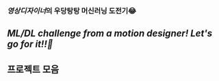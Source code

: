 ### *영상디자이너*의 우당탕탕 머신러닝 도전기😂 ###
*ML/DL challenge from a motion designer! Let's go for it!!🚀*
---
## 프로젝트 모음 ##
